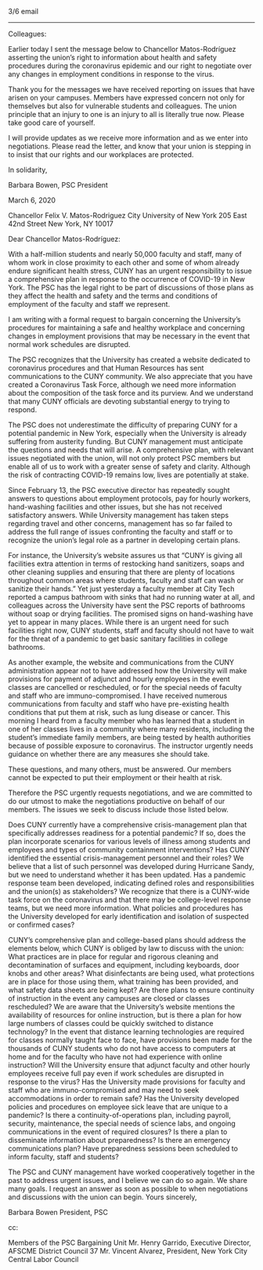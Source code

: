 3/6 email

----

Colleagues:

Earlier today I sent the message below to Chancellor Matos-Rodríguez asserting the union’s right to information about health and safety procedures during the coronavirus epidemic and our right to negotiate over any changes in employment conditions in response to the virus.

Thank you for the messages we have received reporting on issues that have arisen on your campuses. Members have expressed concern not only for themselves but also for vulnerable students and colleagues. The union principle that an injury to one is an injury to all is literally true now. Please take good care of yourself.

I will provide updates as we receive more information and as we enter into negotiations. Please read the letter, and know that your union is stepping in to insist that our rights and our workplaces are protected.

In solidarity,

Barbara Bowen, PSC President


March 6, 2020

Chancellor Felix V. Matos-Rodriguez
City University of New York
205 East 42nd Street
New York, NY 10017


Dear Chancellor Matos-Rodríguez:

With a half-million students and nearly 50,000 faculty and staff, many of whom work in close proximity to each other and some of whom already endure significant health stress, CUNY has an urgent responsibility to issue a comprehensive plan in response to the occurrence of COVID-19 in New York. The PSC has the legal right to be part of discussions of those plans as they affect the health and safety and the terms and conditions of employment of the faculty and staff we represent.

I am writing with a formal request to bargain concerning the University’s procedures for maintaining a safe and healthy workplace and concerning changes in employment provisions that may be necessary in the event that normal work schedules are disrupted.

The PSC recognizes that the University has created a website dedicated to coronavirus procedures and that Human Resources has sent communications to the CUNY community. We also appreciate that you have created a Coronavirus Task Force, although we need more information about the composition of the task force and its purview. And we understand that many CUNY officials are devoting substantial energy to trying to respond.

The PSC does not underestimate the difficulty of preparing CUNY for a potential pandemic in New York, especially when the University is already suffering from austerity funding. But CUNY management must anticipate the questions and needs that will arise. A comprehensive plan, with relevant issues negotiated with the union, will not only protect PSC members but enable all of us to work with a greater sense of safety and clarity. Although the risk of contracting COVID-19 remains low, lives are potentially at stake.

Since February 13, the PSC executive director has repeatedly sought answers to questions about employment protocols, pay for hourly workers, hand-washing facilities and other issues, but she has not received satisfactory answers. While University management has taken steps regarding travel and other concerns, management has so far failed to address the full range of issues confronting the faculty and staff or to recognize the union’s legal role as a partner in developing certain plans.

For instance, the University’s website assures us that “CUNY is giving all facilities extra attention in terms of restocking hand sanitizers, soaps and other cleaning supplies and ensuring that there are plenty of locations throughout common areas where students, faculty and staff can wash or sanitize their hands.” Yet just yesterday a faculty member at City Tech reported a campus bathroom with sinks that had no running water at all, and colleagues across the University have sent the PSC reports of bathrooms without soap or drying facilities. The promised signs on hand-washing have yet to appear in many places. While there is an urgent need for such facilities right now, CUNY students, staff and faculty should not have to wait for the threat of a pandemic to get basic sanitary facilities in college bathrooms.

As another example, the website and communications from the CUNY administration appear not to have addressed how the University will make provisions for payment of adjunct and hourly employees in the event classes are cancelled or rescheduled, or for the special needs of faculty and staff who are immuno-compromised. I have received numerous communications from faculty and staff who have pre-existing health conditions that put them at risk, such as lung disease or cancer. This morning I heard from a faculty member who has learned that a student in one of her classes lives in a community where many residents, including the student’s immediate family members, are being tested by health authorities because of possible exposure to coronavirus. The instructor urgently needs guidance on whether there are any measures she should take.

These questions, and many others, must be answered. Our members cannot be expected to put their employment or their health at risk.

Therefore the PSC urgently requests negotiations, and we are committed to do our utmost to make the negotiations productive on behalf of our members. The issues we seek to discuss include those listed below.

Does CUNY currently have a comprehensive crisis-management plan that specifically addresses readiness for a potential pandemic? If so, does the plan incorporate scenarios for various levels of illness among students and employees and types of community containment interventions?
Has CUNY identified the essential crisis-management personnel and their roles? We believe that a list of such personnel was developed during Hurricane Sandy, but we need to understand whether it has been updated.
Has a pandemic response team been developed, indicating defined roles and responsibilities and the union(s) as stakeholders? We recognize that there is a CUNY-wide task force on the coronavirus and that there may be college-level response teams, but we need more information.
What policies and procedures has the University developed for early identification and isolation of suspected or confirmed cases?

CUNY’s comprehensive plan and college-based plans should address the elements below, which CUNY is obliged by law to discuss with the union:
What practices are in place for regular and rigorous cleaning and decontamination of surfaces and equipment, including keyboards, door knobs and other areas?
What disinfectants are being used, what protections are in place for those using them, what training has been provided, and what safety data sheets are being kept?
Are there plans to ensure continuity of instruction in the event any campuses are closed or classes rescheduled? We are aware that the University’s website mentions the availability of resources for online instruction, but is there a plan for how large numbers of classes could be quickly switched to distance technology?
In the event that distance learning technologies are required for classes normally taught face to face, have provisions been made for the thousands of CUNY students who do not have access to computers at home and for the faculty who have not had experience with online instruction?
Will the University ensure that adjunct faculty and other hourly employees receive full pay even if work schedules are disrupted in response to the virus?
Has the University made provisions for faculty and staff who are immuno-compromised and may need to seek accommodations in order to remain safe?
Has the University developed policies and procedures on employee sick leave that are unique to a pandemic?
Is there a continuity-of-operations plan, including payroll, security, maintenance, the special needs of science labs, and ongoing communications in the event of required closures?
Is there a plan to disseminate information about preparedness? Is there an emergency communications plan? Have preparedness sessions been scheduled to inform faculty, staff and students?

The PSC and CUNY management have worked cooperatively together in the past to address urgent issues, and I believe we can do so again. We share many goals. I request an answer as soon as possible to when negotiations and discussions with the union can begin.
Yours sincerely,

Barbara Bowen
President, PSC

cc:

Members of the PSC Bargaining Unit
Mr. Henry Garrido, Executive Director, AFSCME District Council 37
Mr. Vincent Alvarez, President, New York City Central Labor Council

